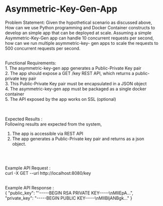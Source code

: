 # Asymmetric-Key-Gen-App

Problem Statement:
Given the hypothetical scenario as discussed above, How can we use Python
programming and Docker Container constructs to develop an simple app that
can be deployed at scale. Assuming a simple Asymmetric-Key-Gen app can handle
10 concurrent requests per second, how can we run multiple asymmetric-key-
gen apps to scale the requests to 500 concurrent requests per second.

<br>
Functional Requirements:
<br>
1. The asymmetric-key-gen app generates a Public-Private Key pair
<br>
2. The app should expose a GET /key REST API, which returns a public-
private key pair
<br>
3. This Public-Private Key pair must be encapsulated in a JSON object
<br>
4. The asymmetric-key-gen app must be packaged as a single docker
container
<br>
5. The API exposed by the app works on SSL (optional)
<br>
<br>
<br>

Expected Results : 
<br>
Following results are expected from the system,
1. The app is accessible via REST API
2. The app generates a Public-Private key pair and returns as a json
object.
<br>
<br>

Example API Request : <br>
curl -X GET --url http://localhost:8080/key

<br>
Example API Response : <br>
{
"public_key": "'-----BEGIN RSA PRIVATE KEY-----\nMIIEpA...",
<br>
"private_key": "-----BEGIN PUBLIC KEY-----\nMIIBIjANBgk..."
}
